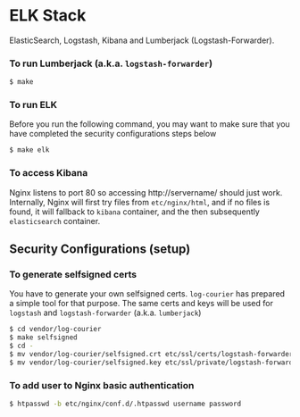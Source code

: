# ELK Stack

ElasticSearch, Logstash, Kibana and Lumberjack (Logstash-Forwarder).

### To run Lumberjack (a.k.a. `logstash-forwarder`)

```bash
$ make
```

### To run ELK

Before you run the following command, you may want to make sure that you have completed the security configurations steps below

```bash
$ make elk
```

### To access Kibana

Nginx listens to port 80 so accessing http://servername/ should just work.
Internally, Nginx will first try files from `etc/nginx/html`, and if no files is found, it will fallback to `kibana` container, and the then subsequently `elasticsearch` container.

## Security Configurations (setup)

### To generate selfsigned certs

You have to generate your own selfsigned certs. `log-courier` has prepared a simple tool for that purpose. The same certs and keys will be used for `logstash` and `logstash-forwarder` (a.k.a. `lumberjack`)

```bash
$ cd vendor/log-courier
$ make selfsigned
$ cd -
$ mv vendor/log-courier/selfsigned.crt etc/ssl/certs/logstash-forwarder.crt
$ mv vendor/log-courier/selfsigned.key etc/ssl/private/logstash-forwarder.key
```

### To add user to Nginx basic authentication

```bash
$ htpasswd -b etc/nginx/conf.d/.htpasswd username password
```
